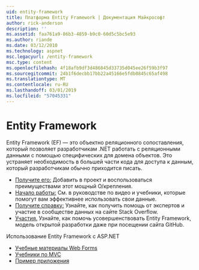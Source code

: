 ```yaml
---
uid: entity-framework
title: Платформа Entity Framework | Документация Майкрософт
author: rick-anderson
description: ''
ms.assetid: faa761a9-86b3-4859-b9c0-60d5c5bc5e93
ms.author: riande
ms.date: 03/12/2010
ms.technology: aspnet
msc.legacyurl: /entity-framework
msc.type: content
ms.openlocfilehash: 4f18afb9df3d486845d33735d045ee26f59b3f97
ms.sourcegitcommit: 24b1f6decbb17bb22a45166e5fdb0845c65af498
ms.translationtype: MT
ms.contentlocale: ru-RU
ms.lasthandoff: 03/01/2019
ms.locfileid: "57045331"
---
```

<a name="entity-framework"></a>Entity Framework
====================
Entity Framework (EF) — это объектно реляционного сопоставления, который позволяет разработчикам .NET работать с реляционными данными с помощью специфических для домена объектов. Это устраняет необходимость в большей части кода для доступа к данным, который разработчикам обычно приходится писать.


- [Получите его:](https://msdn.com/data/ee712906) Добавить в проект и воспользоваться преимуществами этот мощный O/крепления.
- [Начало работы:](https://msdn.com/data/ee712907) См. в руководстве по видео и учебники, которые помогут вам эффективнее использовать свои данные.
- [Получите справку:](https://msdn.com/data/hh913619) Узнайте, как получить помощь от экспертов и участие в сообществе данных на сайте Stack Overflow.
- [Участия.](https://github.com/aspnet/EntityFramework6) Узнайте, как помочь усовершенствовать Entity Framework, модель открытой разработки даже при посещении сайта GitHub.


Использование Entity Framework с ASP.NET

- [Учебные материалы Web Forms](web-forms/overview/older-versions-getting-started/getting-started-with-ef/the-entity-framework-and-aspnet-getting-started-part-1.md)
- [Учебники по MVC](mvc/overview/getting-started/getting-started-with-ef-using-mvc/creating-an-entity-framework-data-model-for-an-asp-net-mvc-application.md)
- [Пример приложения](https://webpifeed.blob.core.windows.net/webpifeed/Partners/ASP.NET%20MVC%20Application%20Using%20Entity%20Framework%20Code%20First.zip)
